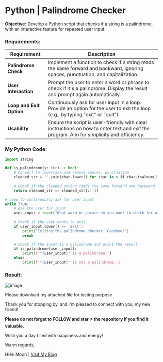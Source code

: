 # Python | Palindrome Checker
**Objective:** Develop a Python script that checks if a string is a palindrome, with an interactive feature for repeated user input.

### Requirements:

| **Requirement**         | **Description**                                                                                          |
|-------------------------|----------------------------------------------------------------------------------------------------------|
| **Palindrome Check**    | Implement a function to check if a string reads the same forward and backward, ignoring spaces, punctuation, and capitalization. |
| **User Interaction**    | Prompt the user to enter a word or phrase to check if it's a palindrome. Display the result and prompt again automatically. |
| **Loop and Exit Option**| Continuously ask for user input in a loop. Provide an option for the user to exit the loop (e.g., by typing "exit" or "quit"). |
| **Usability**           | Ensure the script is user-friendly with clear instructions on how to enter text and exit the program. Aim for simplicity and efficiency. |

### My Python Code:

```python
import string

def is_palindrome(s: str) -> bool:
    # Convert to lowercase and remove spaces, punctuation
    cleaned_str = ''.join(char.lower() for char in s if char.isalnum())
    
    # Check if the cleaned string reads the same forward and backward
    return cleaned_str == cleaned_str[::-1]

# Loop to continuously ask for user input
while True:
    # Ask the user for input
    user_input = input("What word or phrase do you want to check for a palindrome? (or type 'exit' to quit): ")
    
    # Check if the user wants to exit
    if user_input.lower() == 'exit':
        print("Exiting the palindrome checker. Goodbye!")
        break

    # Check if the input is a palindrome and print the result
    if is_palindrome(user_input):
        print(f'"{user_input}" is a palindrome!')
    else:
        print(f'"{user_input}" is not a palindrome.')
```
### Result:
![image](https://github.com/user-attachments/assets/552d9f9a-854c-4b0b-b136-f53a4f82ac4a)

Please download my attached file for testing purpose

Thank you for stopping by, and I'm pleased to connect with you, my new friend!

**Please do not forget to FOLLOW and star ⭐ the repository if you find it valuable.**

Wish you a day filled with happiness and energy!

Warm regards,

Hien Moon | [Visit My Blog](https://hienmoon.com/?utm_source=github&utm_medium=readme)
